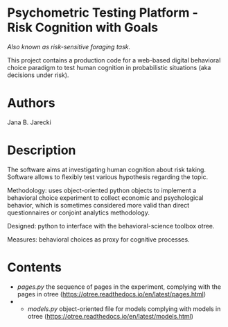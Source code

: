# Psychometric Testing Platform - Risk Cognition with Goals
*Also known as risk-sensitive foraging task.*

This project contains a production code for a web-based digital behavioral choice paradigm to test human cognition in probabilistic situations (aka decisions under risk).

# Authors
Jana B. Jarecki

# Description
The software aims at investigating human cognition about risk taking. Software allows to flexibly test various hypothesis regarding the topic.

Methodology: uses object-oriented python objects to implement a behavioral choice experiment to collect economic and psychological behavior, which is sometimes considered more valid than direct questionnaires or conjoint analytics methodology.

Designed: python to interface with the behavioral-science toolbox otree.

Measures: behavioral choices as proxy for cognitive processes.

# Contents
* _pages.py_ the sequence of pages in the experiment, complying with the pages in otree (https://otree.readthedocs.io/en/latest/pages.html)
* * _models.py_ object-oriented file for models complying with models in otree (https://otree.readthedocs.io/en/latest/models.html)

